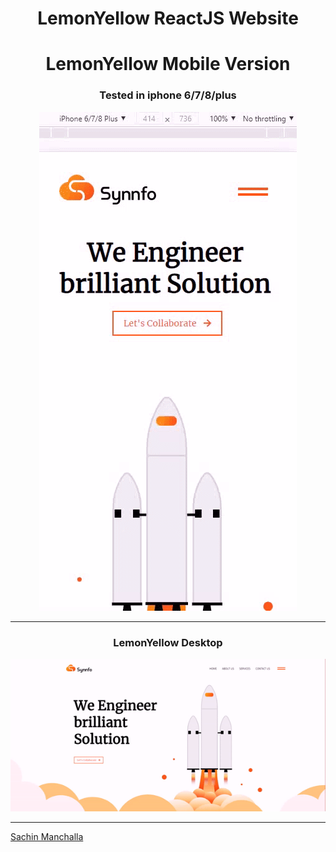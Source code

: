 <div align="center">

# LemonYellow ReactJS Website 

</div>
<div align="center">

  ### <h1>LemonYellow Mobile Version</h1>
  
  <h3> Tested in iphone 6/7/8/plus </h3>

![LemonYellowr_Mobile](LY_Mobile.gif)


</div>

---
<div align="center">
  
  ### LemonYellow Desktop


![LemonYellow_Desktop](LY_Desktop.gif)



</div>

---

[Sachin Manchalla](https://github.com/raosachin800)
